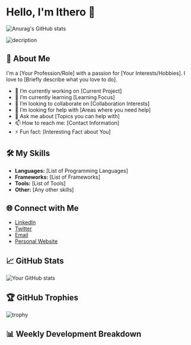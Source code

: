 # Hello, I'm lthero 👋

![Anurag's GitHub stats](https://github-readme-stats.vercel.app/api?username=lthero-big&show_icons=true&theme=ambient_gradient)


![decription](https://img.shields.io/badge/Gmail-D14836?style=for-the-badge&logo=gmail&logoColor=white)



## 🚀 About Me
I'm a [Your Profession/Role] with a passion for [Your Interests/Hobbies]. I love to [Briefly describe what you love to do].

- 🔭 I’m currently working on [Current Project]
- 🌱 I’m currently learning [Learning Focus]
- 👯 I’m looking to collaborate on [Collaboration Interests]
- 🤔 I’m looking for help with [Areas where you need help]
- 💬 Ask me about [Topics you can help with]
- 📫 How to reach me: [Contact Information]
- ⚡ Fun fact: [Interesting Fact about You]

## 🛠️ My Skills
- **Languages:** [List of Programming Languages]
- **Frameworks:** [List of Frameworks]
- **Tools:** [List of Tools]
- **Other:** [Any other skills]

## 🌐 Connect with Me
- [LinkedIn](your-linkedin-profile)
- [Twitter](your-twitter-profile)
- [Email](mailto:your-email@example.com)
- [Personal Website](your-website-url)

## 📈 GitHub Stats
![Your GitHub stats](https://github-readme-stats.vercel.app/api?username=your-username&show_icons=true&theme=radical)

## 🏆 GitHub Trophies
![trophy](https://github-profile-trophy.vercel.app/?username=your-username&theme=onedark)

## 📊 Weekly Development Breakdown
<!--START_SECTION:waka-->
<!--END_SECTION:waka-->

